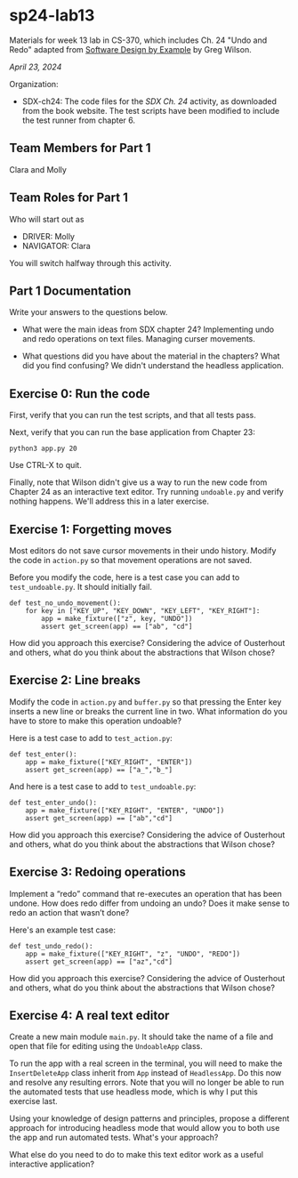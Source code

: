 # sp24-lab13
Materials for week 13 lab in CS-370, which includes Ch. 24 "Undo and Redo" adapted from [Software Design by Example](https://third-bit.com/sdxpy/) by Greg Wilson.

_April 23, 2024_

Organization:
* SDX-ch24: The code files for the _SDX Ch. 24_ activity, as downloaded from the book website. The test scripts have been modified to include the test runner from chapter 6.

## Team Members for Part 1
Clara and Molly

## Team Roles for Part 1
Who will start out as
* DRIVER: Molly
* NAVIGATOR: Clara

You will switch halfway through this activity.

## Part 1 Documentation

Write your answers to the questions below.

* What were the main ideas from SDX chapter 24?
Implementing undo and redo operations on text files. Managing curser movements.

* What questions did you have about the material in the chapters? What did you find confusing?
We didn't understand the headless application.

## Exercise 0: Run the code

First, verify that you can run the test scripts, and that all tests pass.

Next, verify that you can run the base application from Chapter 23:

    python3 app.py 20

Use CTRL-X to quit.

Finally, note that Wilson didn't give us a way to run the new code from Chapter 24 as an interactive text editor.
Try running `undoable.py` and verify nothing happens.
We'll address this in a later exercise.

## Exercise 1: Forgetting moves

Most editors do not save cursor movements in their undo history. 
Modify the code in `action.py` so that movement operations are not saved.

Before you modify the code, here is a test case you can add to `test_undoable.py`. It should initially fail.

    def test_no_undo_movement():
        for key in ["KEY_UP", "KEY_DOWN", "KEY_LEFT", "KEY_RIGHT"]:
            app = make_fixture(["z", key, "UNDO"])
            assert get_screen(app) == ["ab", "cd"]

How did you approach this exercise? 
Considering the advice of Ousterhout and others, what do you think about the abstractions that Wilson chose?

## Exercise 2: Line breaks

Modify the code in `action.py` and `buffer.py` so that pressing the Enter key inserts a new line or breaks the current line in two.
What information do you have to store to make this operation undoable?

Here is a test case to add to `test_action.py`:

    def test_enter():
        app = make_fixture(["KEY_RIGHT", "ENTER"])
        assert get_screen(app) == ["a_","b_"]

And here is a test case to add to `test_undoable.py`:

    def test_enter_undo():
        app = make_fixture(["KEY_RIGHT", "ENTER", "UNDO"])
        assert get_screen(app) == ["ab","cd"]


How did you approach this exercise? 
Considering the advice of Ousterhout and others, what do you think about the abstractions that Wilson chose?

## Exercise 3: Redoing operations

Implement a “redo” command that re-executes an operation that has been undone. How does redo differ from undoing an undo? Does it make sense to redo an action that wasn’t done?

Here's an example test case:

    def test_undo_redo():
        app = make_fixture(["KEY_RIGHT", "z", "UNDO", "REDO"])
        assert get_screen(app) == ["az","cd"]

How did you approach this exercise? 
Considering the advice of Ousterhout and others, what do you think about the abstractions that Wilson chose?

## Exercise 4: A real text editor

Create a new main module `main.py`.  It should take the name of a file and open that file for editing using the `UndoableApp` class.

To run the app with a real screen in the terminal, you will need to make the `InsertDeleteApp` class inherit from `App` instead of `HeadlessApp`.
Do this now and resolve any resulting errors. 
Note that you will no longer be able to run the automated tests that use headless mode, which is why I put this exercise last.

Using your knowledge of design patterns and principles, propose a different approach for introducing headless mode
that would allow you to both use the app and run automated tests. What's your approach?

What else do you need to do to make this text editor work as a useful interactive application? 
